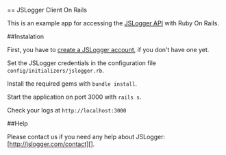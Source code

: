 == JSLogger Client On Rails

This is an example app for accessing the [JSLogger API][] with Ruby On Rails.

##Instalation

First, you have to [create a JSLogger account][], if you don't have one yet.

Set the JSLogger credentials in the configuration file `config/initializers/jslogger.rb`.

Install the required gems with `bundle install`.

Start the application on port 3000 with `rails s`.

Check your logs at `http://localhost:3000`

##Help

Please contact us if you need any help about JSLogger: [http://jslogger.com/contact][].

[JSLogger API]: http://jslogger.com/api
[create a JSLogger account]: http://jslogger.com/register
[http://jslogger.com/contact]: http://jslogger.com/contact
